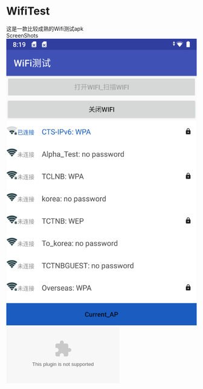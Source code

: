 # WifiTest
这是一款比较成熟的Wifi测试apk <br>
ScreenShots <br>
![image](https://github.com/chsiguo/WifiTest/blob/master/Screenshot_20190122-081923.png) <br>
![apk](https://github.com/chsiguo/WifiTest/blob/master/WifiTest_V1.3.apk)

